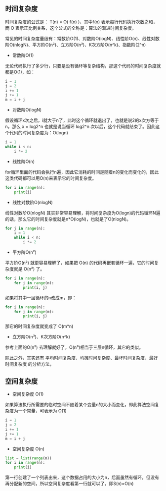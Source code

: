 ## 时间复杂度

时间复杂度的公式是： T(n) = O( f(n) )，其中f(n) 表示每行代码执行次数之和，而 O 表示正比例关系，这个公式的全称是：算法的渐进时间复杂度。

常见的时间复杂度量级有：常数阶O(1)、对数阶O(logN)、线性阶O(n)、线性对数阶O(nlogN)、平方阶O(n²)、立方阶O(n³)、K次方阶O(n^k)、指数阶(2^n)

+ 常数阶O(1)

无论代码执行了多少行，只要是没有循环等复杂结构，那这个代码的时间复杂度就都是O(1)，如：

```python
i = 1
j = 2
i += 1
j += 1
m = i + j
```

+ 对数阶O(logN)

假设循环x次之后，i就大于n了，此时这个循环就退出了，也就是说2的x次方等于n，那么 x = log2^n
也就是说当循环 log2^n 次以后，这个代码就结束了。因此这个代码的时间复杂度为：O(logn)

```python
i = 1
while i < n:
    i *= 2
```

+ 线性阶O(n)

for循环里面的代码会执行n遍，因此它消耗的时间是随着n的变化而变化的，因此这类代码都可以用O(n)来表示它的时间复杂度。

```python
for i in range(n):
    print(i)
```

+ 线性对数阶O(nlogN)

线性对数阶O(nlogN) 其实非常容易理解，将时间复杂度为O(logn)的代码循环N遍的话，那么它的时间复杂度就是n*O(logN)，也就是了O(nlogN)。

```python
for j in range(n):
    i = 1
    while i < n:
        i *= 2
```

+ 平方阶O(n²)

平方阶O(n²) 就更容易理解了，如果把 O(n) 的代码再嵌套循环一遍，它的时间复杂度就是 O(n²) 了。

```python
for i in range(n):
    for j in range(n):
        print(i, j) 
```

如果将其中一层循环的n改成m，即：

```python
for i in range(n):
    for j in range(m):
        print(i, j) 
```

那它的时间复杂度就变成了 O(m*n)

+ 立方阶O(n³)、K次方阶O(n^k)

参考上面的O(n²) 去理解就好了，O(n³)相当于三层n循环，其它的类似。

除此之外，其实还有 平均时间复杂度、均摊时间复杂度、最坏时间复杂度、最好时间复杂度 的分析方法，

## 空间复杂度

+ 空间复杂度 O(1)

如果算法执行所需要的临时空间不随着某个变量n的大小而变化，即此算法空间复杂度为一个常量，可表示为 O(1)

```python
i = 1
j = 2
i += 1
j += 1
m = i + j
```

+ 空间复杂度 O(n)

```python
list = list(range(n))
for i in range(n):
    print(i)
```

第一行创建了一个列表出来，这个数据占用的大小为n，后面虽然有循环，但没有再分配新的空间，所以空间复杂度看第一行就可以了，即S(n)=O(n)
